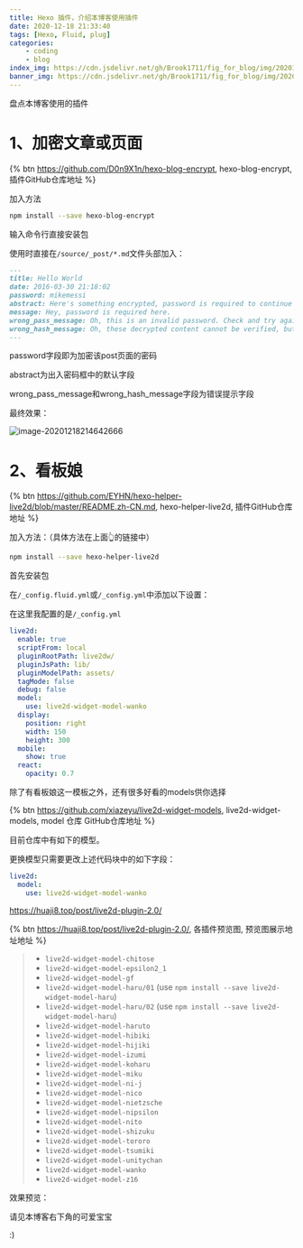 ```yaml
---
title: Hexo 插件，介绍本博客使用插件
date: 2020-12-18 21:33:40
tags: [Hexo, Fluid, plug]
categories:
    - coding
    - blog
index_img: https://cdn.jsdelivr.net/gh/Brook1711/fig_for_blog/img/20201218213549.png
banner_img: https://cdn.jsdelivr.net/gh/Brook1711/fig_for_blog/img/20201218213818.png
---
```

盘点本博客使用的插件

# 1、加密文章或页面

{% btn https://github.com/D0n9X1n/hexo-blog-encrypt, hexo-blog-encrypt, 插件GitHub仓库地址 %}

加入方法

```bash
npm install --save hexo-blog-encrypt
```

输入命令行直接安装包

使用时直接在`/source/_post/*.md`文件头部加入：

```markdown
---
title: Hello World
date: 2016-03-30 21:18:02
password: mikemessi
abstract: Here's something encrypted, password is required to continue reading.
message: Hey, password is required here.
wrong_pass_message: Oh, this is an invalid password. Check and try again, please.
wrong_hash_message: Oh, these decrypted content cannot be verified, but you can still have a look.
---
```

password字段即为加密该post页面的密码

abstract为出入密码框中的默认字段

wrong_pass_message和wrong_hash_message字段为错误提示字段

最终效果：

![image-20201218214642666](https://cdn.jsdelivr.net/gh/Brook1711/fig_for_blog/img/image-20201218214642666.png)



# 2、看板娘

{% btn https://github.com/EYHN/hexo-helper-live2d/blob/master/README.zh-CN.md, hexo-helper-live2d, 插件GitHub仓库地址 %}

加入方法：（具体方法在上面👆的链接中）

```bash
npm install --save hexo-helper-live2d
```

首先安装包

在`/_config.fluid.yml`或`/_config.yml`中添加以下设置：

在这里我配置的是`/_config.yml`

```yml
live2d:
  enable: true
  scriptFrom: local
  pluginRootPath: live2dw/
  pluginJsPath: lib/
  pluginModelPath: assets/
  tagMode: false
  debug: false
  model:
    use: live2d-widget-model-wanko
  display:
    position: right
    width: 150
    height: 300
  mobile:
    show: true
  react:
    opacity: 0.7
```

除了有看板娘这一模板之外，还有很多好看的models供你选择

{% btn https://github.com/xiazeyu/live2d-widget-models, live2d-widget-models, model 仓库 GitHub仓库地址 %}

目前仓库中有如下的模型。

更换模型只需要更改上述代码块中的如下字段：

```yml
live2d:
  model:
    use: live2d-widget-model-wanko
```

https://huaji8.top/post/live2d-plugin-2.0/

{% btn https://huaji8.top/post/live2d-plugin-2.0/, 各插件预览图, 预览图展示地址地址 %}

> - `live2d-widget-model-chitose`
> - `live2d-widget-model-epsilon2_1`
> - `live2d-widget-model-gf`
> - `live2d-widget-model-haru/01` (use `npm install --save live2d-widget-model-haru`)
> - `live2d-widget-model-haru/02` (use `npm install --save live2d-widget-model-haru`)
> - `live2d-widget-model-haruto`
> - `live2d-widget-model-hibiki`
> - `live2d-widget-model-hijiki`
> - `live2d-widget-model-izumi`
> - `live2d-widget-model-koharu`
> - `live2d-widget-model-miku`
> - `live2d-widget-model-ni-j`
> - `live2d-widget-model-nico`
> - `live2d-widget-model-nietzsche`
> - `live2d-widget-model-nipsilon`
> - `live2d-widget-model-nito`
> - `live2d-widget-model-shizuku`
> - `live2d-widget-model-tororo`
> - `live2d-widget-model-tsumiki`
> - `live2d-widget-model-unitychan`
> - `live2d-widget-model-wanko`
> - `live2d-widget-model-z16`

效果预览：

请见本博客右下角的可爱宝宝

:)